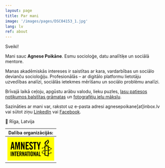 ```yaml
---
layout: page
title: Par mani
image: '/images/pages/DSC04153_1.jpg'
lang: lv
ref: about
---
```


Sveiki!

Mani sauc **Agnese Poikāne**. Esmu socioloģe, datu analītiķe un sociālā mentore. 

Manas akadēmiskās intereses ir saistītas ar kara, vardarbības un sociālo devianču socioloģiju. Profesionālās – ar digitālo platformu lietotāju uzvedības analīzi, sociālās ietekmes mērīšanu un sociālo problēmu analīzi.

Brīvajā laikā ceļoju, apgūstu arābu valodu, lieku puzles, [lasu patiesos notikumos balstītas grāmatas](https://www.goodreads.com/user/show/22833723-agnese) un [fotografēju ielu mākslu](https://www.instagram.com/street.art.photographer/). 

Sazināties ar mani var, rakstot uz e-pasta adresi agnesepoikane[at]inbox.lv vai sūtot ziņu [LinkedIn](https://www.linkedin.com/in/agnese-poikane/) vai [Facebook](https://www.facebook.com/agnese.poikane/). 

:round_pushpin: Rīga, Latvija 


| Dalība organizācijās: |
| ------------- | 
| <a href="https://www.amnesty.org/en/"><img src="/images/pages/amnesty.jpg" alt="Amnesty International" width="150" height="75"></a> | 

